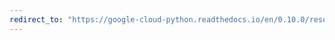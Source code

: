 ```yaml
---
redirect_to: "https://google-cloud-python.readthedocs.io/en/0.10.0/resource-manager-api.html"
---
```

